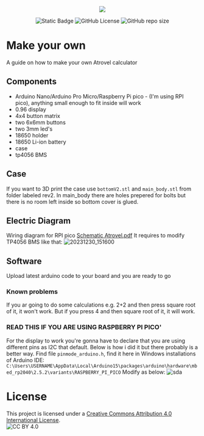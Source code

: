 <p align="center">
  <img src="https://github.com/A-N-Ulab/ATROVEL-arduino_calculator/assets/131162335/7beefa62-4ad7-4899-8177-702ddfd51021">
</p>
<p align="center">
  <img alt="Static Badge" src="https://img.shields.io/badge/ANUlab-Atrovel-blue">
  <img alt="GitHub License" src="https://img.shields.io/github/license/A-N-Ulab/ATROVEL-arduino_calculator">
  <img alt="GitHub repo size" src="https://img.shields.io/github/repo-size/A-N-Ulab/ATROVEL-arduino_calculator">
</p>

# Make your own
A guide on how to make your own Atrovel calculator

## Components
* Arduino Nano/Arduino Pro Micro/Raspberry Pi pico - (I'm using RPI pico), anything small enough to fit inside will work
* 0.96 display
* 4x4 button matrix
* two 6x6mm buttons
* two 3mm led's
* 18650 holder
* 18650 Li-ion battery
* case
* tp4056 BMS

## Case
If you want to 3D print the case use ```bottomV2.stl``` and ```main_body.stl``` from folder labeled rev2. In main_body there are holes prepered for bolts but there is no room left inside so bottom cover is glued.

## Electric Diagram
Wiring diagram for RPI pico
[Schematic Atrovel.pdf](https://github.com/A-N-Ulab/ATROVEL-arduino_calculator/files/13798303/Schematic.Atrovel.pdf)
It requires to modify TP4056 BMS like that:
![20231230_151600](https://github.com/A-N-Ulab/ATROVEL-arduino_calculator/assets/131162335/efb826f4-d096-450f-b4ba-79e10b34b2af)

## Software
Upload latest arduino code to your board and you are ready to go

### Known problems
If you ar going to do some calculations e.g. 2+2 and then press square root of it, it won't work. But if you press 4 and then square root of it, it will work.

### **READ THIS IF YOU ARE USING RASPBERRY PI PICO**'
For the display to work you're gonna have to declare that you are using different pins as I2C that default. Below is how i did it but there probably is a better way.
Find file ```pinmode_arduino.h```, find it here in Windows installations of Arduino IDE:
```C:\Users\USERNAME\AppData\Local\Arduino15\packages\arduino\hardware\mbed_rp2040\2.5.2\variants\RASPBERRY_PI_PICO```
Modify as below:
![sda](https://github.com/A-N-Ulab/ATROVEL-arduino_calculator/assets/131162335/0a93c4d0-0f1c-4c15-99ae-a7676c97000a)

# License
This project is licensed under a [Creative Commons Attribution 4.0 International License](http://creativecommons.org/licenses/by/4.0/).  
![CC BY 4.0](https://i.creativecommons.org/l/by/4.0/88x31.png)


